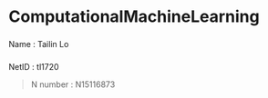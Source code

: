 # ComputationalMachineLearning


### 
 Name     : Tailin Lo
###
 NetID    : tl1720
> N number : N15116873
